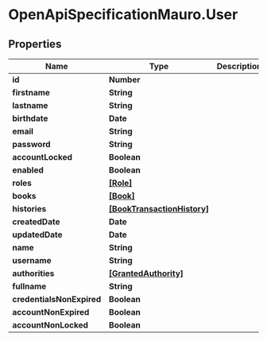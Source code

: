 # OpenApiSpecificationMauro.User

## Properties

Name | Type | Description | Notes
------------ | ------------- | ------------- | -------------
**id** | **Number** |  | [optional] 
**firstname** | **String** |  | [optional] 
**lastname** | **String** |  | [optional] 
**birthdate** | **Date** |  | [optional] 
**email** | **String** |  | [optional] 
**password** | **String** |  | [optional] 
**accountLocked** | **Boolean** |  | [optional] 
**enabled** | **Boolean** |  | [optional] 
**roles** | [**[Role]**](Role.md) |  | [optional] 
**books** | [**[Book]**](Book.md) |  | [optional] 
**histories** | [**[BookTransactionHistory]**](BookTransactionHistory.md) |  | [optional] 
**createdDate** | **Date** |  | [optional] 
**updatedDate** | **Date** |  | [optional] 
**name** | **String** |  | [optional] 
**username** | **String** |  | [optional] 
**authorities** | [**[GrantedAuthority]**](GrantedAuthority.md) |  | [optional] 
**fullname** | **String** |  | [optional] 
**credentialsNonExpired** | **Boolean** |  | [optional] 
**accountNonExpired** | **Boolean** |  | [optional] 
**accountNonLocked** | **Boolean** |  | [optional] 


